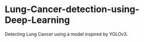 # Lung-Cancer-detection-using-Deep-Learning
Detecting Lung Cancer using a model inspired by YOLOv3.
